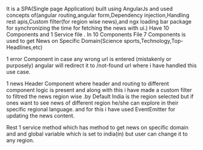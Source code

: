  It is a SPA(Single page Application) built using AngularJs and used concepts of(angular routing,angular form,Dependency injection,Handling rest apis,Custom filter(for region wise news),and ngx loading bar package for synchronizing the time for fetching the news  with ui.) 
 Have  10 Components and 1 Service file .
 In 10 Components File 
 7 Components is used to get News on Specific Domain(Science sports,Technology,Top-Headlines,etc)

 1 error Component in case any wrong url is entered (mistakenly or purposely) angular will redirect it to /not-found url where i have handled this use case.

1 news Header Component where header and routing to different component logic is present and along with this i have made a custom filter to filtred the news region wise .by Default India is the region selected but if ones want to see news of different region he/she can explore in their specific regional language. and for this i have used EventEmitter for  updating the news content.

Rest 1 service method which has method to get news on specific domain and and global variable which is set to india(in) but user can change it to any region.
